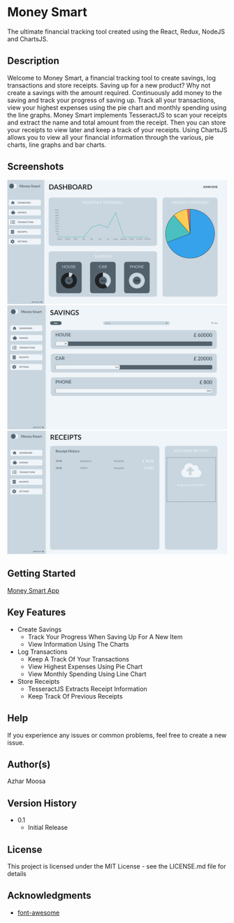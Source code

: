 # Money Smart

The ultimate financial tracking tool created using the React, Redux, NodeJS and ChartsJS.

## Description

Welcome to Money Smart, a financial tracking tool to create savings, log transactions and store receipts. Saving up for a new product? Why not create a savings with the amount required. Continuously add money to the saving and track your progress of saving up. Track all your transactions, view your highest expenses using the pie chart and monthly spending using the line graphs. Money Smart implements TesseractJS to scan your receipts and extract the name and total amount from the receipt. Then you can store your receipts to view later and keep a track of your receipts. Using ChartsJS allows you to view all your financial information through the various, pie charts, line graphs and bar charts.

## Screenshots

<img src="screenshots/Home.png" />

<img src="screenshots/Savings.png" />

<img src="screenshots/Receipts.png" />

## Getting Started

[Money Smart App](https://money-smart-app.herokuapp.com/)

## Key Features

- Create Savings
  - Track Your Progress When Saving Up For A New Item
  - View Information Using The Charts
- Log Transactions
  - Keep A Track Of Your Transactions
  - View Highest Expenses Using Pie Chart
  - View Monthly Spending Using Line Chart
- Store Receipts
  - TesseractJS Extracts Receipt Information
  - Keep Track Of Previous Receipts

## Help

If you experience any issues or common problems, feel free to create a new issue.

## Author(s)

Azhar Moosa

## Version History

- 0.1
  - Initial Release

## License

This project is licensed under the MIT License - see the LICENSE.md file for details

## Acknowledgments

- [font-awesome](https://fontawesome.com/)
